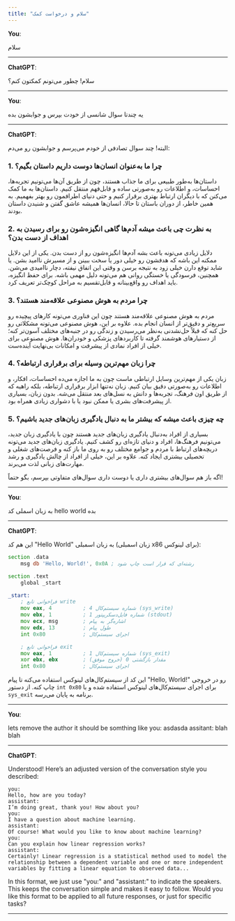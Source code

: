 ```yaml
---
title: "سلام و درخواست کمک"
---
```


**You**:

سلام

---

**ChatGPT**:

سلام! چطور می‌تونم کمکتون کنم؟

---

**You**:

یه چندتا سوال شانسی از خودت بپرس و جوابشون بده

---

**ChatGPT**:

البته! چند سوال تصادفی از خودم می‌پرسم و جوابشون رو می‌دم:

### 1. چرا ما به‌عنوان انسان‌ها دوست داریم داستان بگیم؟
داستان‌ها به‌طور طبیعی برای ما جذاب هستند، چون از طریق آن‌ها می‌تونیم تجربه‌ها، احساسات، و اطلاعات رو به‌صورتی ساده و قابل‌فهم منتقل کنیم. داستان‌ها به ما کمک می‌کنن که با دیگران ارتباط بهتری برقرار کنیم و حتی دنیای اطرافمون رو بهتر بفهمیم. به همین خاطر، از دوران باستان تا حالا، انسان‌ها همیشه عاشق گفتن و شنیدن داستان بودند.

### 2. به نظرت چی باعث میشه آدم‌ها گاهی انگیزه‌شون رو برای رسیدن به اهداف از دست بدن؟
دلایل زیادی می‌تونه باعث بشه آدم‌ها انگیزه‌شون رو از دست بدن. یکی از این دلایل ممکنه این باشه که هدفشون رو خیلی دور یا سخت ببینن و از مسیرش ناامید بشن. یا شاید توقع دارن خیلی زود به نتیجه برسن و وقتی این اتفاق نیفته، دچار ناامیدی می‌شن. همچنین، فرسودگی یا خستگی روانی هم می‌تونه دلیل مهمی باشه. برای حفظ انگیزه، باید اهداف رو واقع‌بینانه و قابل‌تقسیم به مراحل کوچک‌تر تعریف کرد.

### 3. چرا مردم به هوش مصنوعی علاقه‌مند هستند؟
مردم به هوش مصنوعی علاقه‌مند هستند چون این فناوری می‌تونه کارهای پیچیده رو سریع‌تر و دقیق‌تر از انسان انجام بده. علاوه بر این، هوش مصنوعی می‌تونه مشکلاتی رو حل کنه که قبلاً حل‌نشدنی به‌نظر می‌رسیدن و زندگی رو در جنبه‌های مختلف آسون‌تر کنه؛ از دستیارهای هوشمند گرفته تا کاربردهای پزشکی و خودران‌ها. هوش مصنوعی برای خیلی از افراد نمادی از پیشرفت و امکانات بی‌نهایت آینده‌ست.

### 4. چرا زبان مهم‌ترین وسیله برای برقراری ارتباطه؟
زبان یکی از مهم‌ترین وسایل ارتباطی ماست چون به ما اجازه می‌ده احساسات، افکار، و اطلاعات رو به‌صورتی دقیق بیان کنیم. زبان نه‌تنها ابزار برقراری ارتباطه، بلکه راهیه که از طریق اون فرهنگ، تجربه‌ها و دانش به نسل‌های بعد منتقل می‌شه. بدون زبان، بسیاری از پیشرفت‌های بشری یا ممکن نبود یا با دشواری زیادی همراه بود.

### 5. چه چیزی باعث میشه که بیشتر ما به دنبال یادگیری زبان‌های جدید باشیم؟
بسیاری از افراد به‌دنبال یادگیری زبان‌های جدید هستند چون با یادگیری زبان جدید، می‌تونیم فرهنگ‌ها، افراد و دنیای تازه‌ای رو کشف کنیم. یادگیری زبان‌های جدید می‌تونه دریچه‌های ارتباط با مردم و جوامع مختلف رو به روی ما باز کنه و فرصت‌های شغلی و تحصیلی بیشتری ایجاد کنه. علاوه بر این، خیلی از افراد از چالش یادگیری و رشد مهارت‌های زبانی لذت می‌برند. 

اگه باز هم سوال‌های بیشتری داری یا دوست داری سوال‌های متفاوتی بپرسم، بگو حتماً!

---

**You**:

به زبان اسملی کد hello world بده

---

**ChatGPT**:

این هم کد \"Hello World\" به زبان اسمبلی (زبان اسمبلی x86 برای لینوکس):

```asm
section .data
    msg db 'Hello, World!', 0x0A ; رشته‌ای که قرار است چاپ شود

section .text
    global _start

_start:
    ; فراخوانی تابع write
    mov eax, 4          ; شماره سیستم‌کال 4 (sys_write)
    mov ebx, 1          ; شماره فایل‌دسکریپتور 1 (stdout)
    mov ecx, msg        ; اشاره‌گر به پیام
    mov edx, 13         ; طول پیام
    int 0x80            ; اجرای سیستم‌کال

    ; فراخوانی تابع exit
    mov eax, 1          ; شماره سیستم‌کال 1 (sys_exit)
    xor ebx, ebx        ; مقدار بازگشتی 0 (خروج موفق)
    int 0x80            ; اجرای سیستم‌کال
```

این کد از سیستم‌کال‌های لینوکس استفاده می‌کنه تا پیام \"Hello, World!\" رو در خروجی چاپ کنه. از دستور `int 0x80` برای اجرای سیستم‌کال‌های لینوکس استفاده شده و با `sys_exit` برنامه به پایان می‌رسه.

---

**You**:

lets remove the author it should be somthing like 
you:
asdasda
assitant:
blah blah

---

**ChatGPT**:

Understood! Here’s an adjusted version of the conversation style you described:

```
you:
Hello, how are you today?
assistant:
I’m doing great, thank you! How about you?
you:
I have a question about machine learning.
assistant:
Of course! What would you like to know about machine learning?
you:
Can you explain how linear regression works?
assistant:
Certainly! Linear regression is a statistical method used to model the relationship between a dependent variable and one or more independent variables by fitting a linear equation to observed data...
```

In this format, we just use \"you:\" and \"assistant:\" to indicate the speakers. This keeps the conversation simple and makes it easy to follow. Would you like this format to be applied to all future responses, or just for specific tasks?

---

